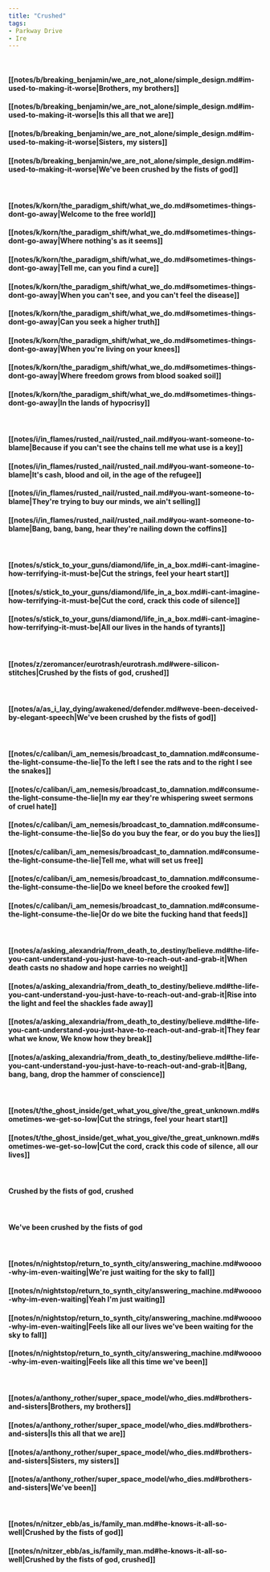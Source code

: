 ```yaml
---
title: "Crushed"
tags:
- Parkway Drive
- Ire
---
```

&nbsp;
#### [[notes/b/breaking_benjamin/we_are_not_alone/simple_design.md#im-used-to-making-it-worse|Brothers, my brothers]]
#### [[notes/b/breaking_benjamin/we_are_not_alone/simple_design.md#im-used-to-making-it-worse|Is this all that we are]]
#### [[notes/b/breaking_benjamin/we_are_not_alone/simple_design.md#im-used-to-making-it-worse|Sisters, my sisters]]
#### [[notes/b/breaking_benjamin/we_are_not_alone/simple_design.md#im-used-to-making-it-worse|We've been crushed by the fists of god]]
&nbsp;
#### [[notes/k/korn/the_paradigm_shift/what_we_do.md#sometimes-things-dont-go-away|Welcome to the free world]]
#### [[notes/k/korn/the_paradigm_shift/what_we_do.md#sometimes-things-dont-go-away|Where nothing's as it seems]]
#### [[notes/k/korn/the_paradigm_shift/what_we_do.md#sometimes-things-dont-go-away|Tell me, can you find a cure]]
#### [[notes/k/korn/the_paradigm_shift/what_we_do.md#sometimes-things-dont-go-away|When you can't see, and you can't feel the disease]]
#### [[notes/k/korn/the_paradigm_shift/what_we_do.md#sometimes-things-dont-go-away|Can you seek a higher truth]]
#### [[notes/k/korn/the_paradigm_shift/what_we_do.md#sometimes-things-dont-go-away|When you're living on your knees]]
#### [[notes/k/korn/the_paradigm_shift/what_we_do.md#sometimes-things-dont-go-away|Where freedom grows from blood soaked soil]]
#### [[notes/k/korn/the_paradigm_shift/what_we_do.md#sometimes-things-dont-go-away|In the lands of hypocrisy]]
&nbsp;
#### [[notes/i/in_flames/rusted_nail/rusted_nail.md#you-want-someone-to-blame|Because if you can't see the chains tell me what use is a key]]
#### [[notes/i/in_flames/rusted_nail/rusted_nail.md#you-want-someone-to-blame|It's cash, blood and oil, in the age of the refugee]]
#### [[notes/i/in_flames/rusted_nail/rusted_nail.md#you-want-someone-to-blame|They're trying to buy our minds, we ain't selling]]
#### [[notes/i/in_flames/rusted_nail/rusted_nail.md#you-want-someone-to-blame|Bang, bang, bang, hear they're nailing down the coffins]]
&nbsp;
#### [[notes/s/stick_to_your_guns/diamond/life_in_a_box.md#i-cant-imagine-how-terrifying-it-must-be|Cut the strings, feel your heart start]]
#### [[notes/s/stick_to_your_guns/diamond/life_in_a_box.md#i-cant-imagine-how-terrifying-it-must-be|Cut the cord, crack this code of silence]]
#### [[notes/s/stick_to_your_guns/diamond/life_in_a_box.md#i-cant-imagine-how-terrifying-it-must-be|All our lives in the hands of tyrants]]
&nbsp;
#### [[notes/z/zeromancer/eurotrash/eurotrash.md#were-silicon-stitches|Crushed by the fists of god, crushed]]
&nbsp;
#### [[notes/a/as_i_lay_dying/awakened/defender.md#weve-been-deceived-by-elegant-speech|We've been crushed by the fists of god]]
&nbsp;
#### [[notes/c/caliban/i_am_nemesis/broadcast_to_damnation.md#consume-the-light-consume-the-lie|To the left I see the rats and to the right I see the snakes]]
#### [[notes/c/caliban/i_am_nemesis/broadcast_to_damnation.md#consume-the-light-consume-the-lie|In my ear they're whispering sweet sermons of cruel hate]]
#### [[notes/c/caliban/i_am_nemesis/broadcast_to_damnation.md#consume-the-light-consume-the-lie|So do you buy the fear, or do you buy the lies]]
#### [[notes/c/caliban/i_am_nemesis/broadcast_to_damnation.md#consume-the-light-consume-the-lie|Tell me, what will set us free]]
#### [[notes/c/caliban/i_am_nemesis/broadcast_to_damnation.md#consume-the-light-consume-the-lie|Do we kneel before the crooked few]]
#### [[notes/c/caliban/i_am_nemesis/broadcast_to_damnation.md#consume-the-light-consume-the-lie|Or do we bite the fucking hand that feeds]]
&nbsp;
#### [[notes/a/asking_alexandria/from_death_to_destiny/believe.md#the-life-you-cant-understand-you-just-have-to-reach-out-and-grab-it|When death casts no shadow and hope carries no weight]]
#### [[notes/a/asking_alexandria/from_death_to_destiny/believe.md#the-life-you-cant-understand-you-just-have-to-reach-out-and-grab-it|Rise into the light and feel the shackles fade away]]
#### [[notes/a/asking_alexandria/from_death_to_destiny/believe.md#the-life-you-cant-understand-you-just-have-to-reach-out-and-grab-it|They fear what we know, We know how they break]]
#### [[notes/a/asking_alexandria/from_death_to_destiny/believe.md#the-life-you-cant-understand-you-just-have-to-reach-out-and-grab-it|Bang, bang, bang, drop the hammer of conscience]]
&nbsp;
#### [[notes/t/the_ghost_inside/get_what_you_give/the_great_unknown.md#sometimes-we-get-so-low|Cut the strings, feel your heart start]]
#### [[notes/t/the_ghost_inside/get_what_you_give/the_great_unknown.md#sometimes-we-get-so-low|Cut the cord, crack this code of silence, all our lives]]
&nbsp;
#### Crushed by the fists of god, crushed
&nbsp;
#### We've been crushed by the fists of god
&nbsp;
#### [[notes/n/nightstop/return_to_synth_city/answering_machine.md#woooo-why-im-even-waiting|We're just waiting for the sky to fall]]
#### [[notes/n/nightstop/return_to_synth_city/answering_machine.md#woooo-why-im-even-waiting|Yeah I'm just waiting]]
#### [[notes/n/nightstop/return_to_synth_city/answering_machine.md#woooo-why-im-even-waiting|Feels like all our lives we've been waiting for the sky to fall]]
#### [[notes/n/nightstop/return_to_synth_city/answering_machine.md#woooo-why-im-even-waiting|Feels like all this time we've been]]
&nbsp;
#### [[notes/a/anthony_rother/super_space_model/who_dies.md#brothers-and-sisters|Brothers, my brothers]]
#### [[notes/a/anthony_rother/super_space_model/who_dies.md#brothers-and-sisters|Is this all that we are]]
#### [[notes/a/anthony_rother/super_space_model/who_dies.md#brothers-and-sisters|Sisters, my sisters]]
#### [[notes/a/anthony_rother/super_space_model/who_dies.md#brothers-and-sisters|We've been]]
&nbsp;
#### [[notes/n/nitzer_ebb/as_is/family_man.md#he-knows-it-all-so-well|Crushed by the fists of god]]
#### [[notes/n/nitzer_ebb/as_is/family_man.md#he-knows-it-all-so-well|Crushed by the fists of god, crushed]]
